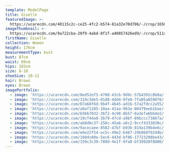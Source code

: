 ```yaml
---
template: ModelPage
title: Giselle
featuredImage: >-
  https://ucarecdn.com/40115c2c-ce25-4fc2-b574-81a32e70d706/-/crop/1650x907/0,0/-/preview/
imageThumbnail: >-
  https://ucarecdn.com/9a722cba-20f9-4abd-8f1f-a40857426ed9/-/crop/511x698/133,50/-/preview/
firstName: Giselle
collection: Women
height: 176cm
measurementType: bust
bust: 87cm
waist: 69cm
hips: 103cm
size: 8-10
shoeSize: 10-11
hair: Brown
eyes: Brown
imagePortfolio:
  - image: 'https://ucarecdn.com/0ed52ef5-4700-43cb-9d9c-57b4392c8b8a/'
  - image: 'https://ucarecdn.com/319c3de5-01d0-4dd4-9fe0-7fa05a8598f8/'
  - image: 'https://ucarecdn.com/07a68f6d-9b4f-4b45-ad16-57a2fdcc2a55/'
  - image: 'https://ucarecdn.com/a0af1205-10aa-41aa-983e-00479eeb1bae/'
  - image: 'https://ucarecdn.com/b5667032-36f2-4c98-8b57-6a3efa6bb4e2/'
  - image: 'https://ucarecdn.com/10cf44a8-3b79-47cd-a9bf-89bccc73867a/'
  - image: 'https://ucarecdn.com/ab8d6c37-256c-45a6-a6c2-9ccf4333830c/'
  - image: 'https://ucarecdn.com/9acecaee-8582-47bf-b93b-819a139b4e6c/'
  - image: 'https://ucarecdn.com/e6e22f54-ac5c-49e2-b467-29b860f02d4b/'
  - image: 'https://ucarecdn.com/160dc80e-5ec6-443d-bf06-17723298be43/'
  - image: 'https://ucarecdn.com/159c3c39-789d-4e1f-9fa8-bf39928f8800/'
---
```


